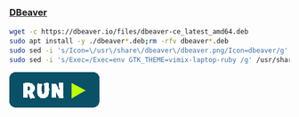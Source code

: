 ### [DBeaver](https://dbeaver.io/)
```bash
wget -c https://dbeaver.io/files/dbeaver-ce_latest_amd64.deb
sudo apt install -y ./dbeaver*.deb;rm -rfv dbeaver*.deb
sudo sed -i 's/Icon=\/usr\/share\/dbeaver\/dbeaver.png/Icon=dbeaver/g' /usr/share/applications/dbeaver.desktop
sudo sed -i 's/Exec=/Exec=env GTK_THEME=vimix-laptop-ruby /g' /usr/share/applications/dbeaver.desktop
```
[![bashrun-url](../resources/bashrun.png)](br:https://raw.githubusercontent.com/rauldipeas/Unity-XP/master/extras/dbeaver.md)
